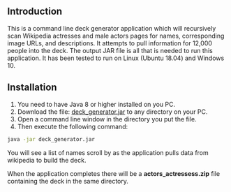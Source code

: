 ## Introduction

This is a command line deck generator application which will recursively scan
Wikipedia actresses and male actors pages for names, corresponding image URLs, and descriptions.
It attempts to pull information for 12,000 people into the deck.
The output JAR file is all that is needed to run this application.
It has been tested to run on Linux (Ubuntu 18.04) and Windows 10.

## Installation

1. You need to have Java 8 or higher installed on you PC.
2. Download the file: [deck_generator.jar](https://github.com/Tantan4321/deck_generator/tree/master/out/artifacts/deck_generator_jar)
to any directory on your PC.  
3. Open a command line window in the directory you put the file.
4. Then execute the following command:

```bash
java -jar deck_generator.jar
```

You will see a list of names scroll by as the application pulls data from
wikipedia to build the deck.

When the application completes there will be a **actors_actressess.zip** file containing the deck in the
same directory.

